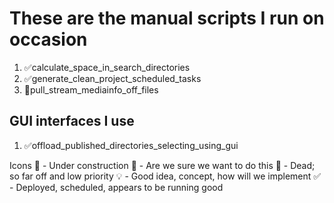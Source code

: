 # These are the manual scripts I run on occasion
1. ✅calculate_space_in_search_directories
1. ✅generate_clean_project_scheduled_tasks
1. 🚧pull_stream_mediainfo_off_files

## GUI interfaces I use
1. ✅offload_published_directories_selecting_using_gui

Icons 🚧 - Under construction 🤔 - Are we sure we want to do this 🌙 - Dead; so far off and low priority 💡 - Good idea, concept, how will we implement ✅ - Deployed, scheduled, appears to be running good
